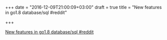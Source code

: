 +++
date = "2016-12-09T21:00:09+03:00"
draft = true
title = "New features in go1.8 database/sql  #reddit"

+++

<p><a href="https://t.co/f0guPKmPSF">New features in go1.8 database/sql  #reddit</a></p>
